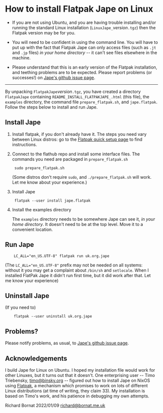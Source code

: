 # How to install Flatpak Jape on Linux

* If you are not using Ubuntu, and you are having trouble installing and/or running the standard Linux installation (`LinuxJape_`*version*`.tgz`) then the Flatpak version may be for you.

* You will need to be confident in using the command line. You will have to put up with the fact that Flatpak Jape can only access files (such as `.jt` and `.jp` files) *in your home directory* -- it can't see files elsewhere in the machine. 

* Please understand that this is an early version of the Flatpak installation, and teething problems are to be expected. Please report problems (or successes!) on [Jape's github issue page](https://github.com/RBornat/jape/issues).

------------------------

By unpacking `FlatpakJape`*version*`.tgz`, you have created a directory `FlatpakJape` containing `README_INSTALL_FLATPAKJAPE_.html` (this file), the `examples` directory, the command file `prepare_flatpak.sh`, and `jape.flatpak`. Follow the steps below to install and run Jape.

## Install Jape

1. Install flatpak, if you don't already have it. The steps you need vary between Linux distros: go to the [Flatpak quick setup page](https://flatpak.org/setup/) to find instructions.

2. Connect to the flathub repo and install some interface files. The commands you need are packaged in `prepare_flatpak.sh`

        sudo prepare_flatpak.sh
   
   (Some distros don't require `sudo`, and `./prepare_flatpak.sh` will work. Let me know about your experience.)
        
3. Install Jape

        flatpak --user install jape.flatpak

4. Install the examples directory

    The `examples` directory needs to be somewhere Jape can see it, *in your home directory*. It doesn't need to be at the top level. Move it to a convenient location.

## Run Jape

        LC_ALL="en_US.UTF-8" flatpak run uk.org.jape	
        
(The `LC_ALL="en_US.UTF-8"` prefix may not be needed on all systems: without it you may get a complaint about `/bin/sh` and `setlocale`. When I installed FlatPak Jape it didn't run first time, but it did work after that. Let me know your experience)

## Uninstall Jape

(If you need to)

        flatpak --user uninstall uk.org.jape

## Problems?

Please notify problems, as usual, to [Jape's github issue page](https://github.com/RBornat/jape/issues).

## Acknowledgements

I build Jape for Linux on Ubuntu. I hoped my installation file would work for other Linuxes, but it turns out that it doesn't. One enterprising user -- Timo Triebensky, <timo@binsky.org> -- figured out how to install Jape on NixOS using [Flatpak](https://flatpak.org/), a mechanism which promises to work on lots of different Linux distributions (at time of writing, they claim 33). My installation is based on Timo's work, and his patience in debugging my own attempts.

Richard Bornat
2022/01/09
richard@bornat.me.uk  

